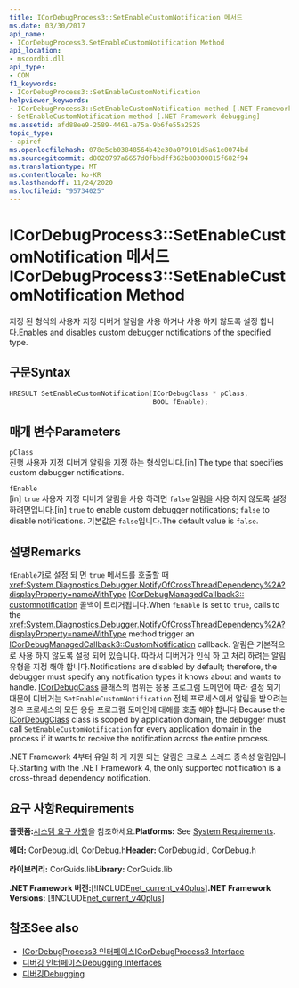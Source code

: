 ```yaml
---
title: ICorDebugProcess3::SetEnableCustomNotification 메서드
ms.date: 03/30/2017
api_name:
- ICorDebugProcess3.SetEnableCustomNotification Method
api_location:
- mscordbi.dll
api_type:
- COM
f1_keywords:
- ICorDebugProcess3::SetEnableCustomNotification
helpviewer_keywords:
- ICorDebugProcess3::SetEnableCustomNotification method [.NET Framework debugging]
- SetEnableCustomNotification method [.NET Framework debugging]
ms.assetid: afd88ee9-2589-4461-a75a-9b6fe55a2525
topic_type:
- apiref
ms.openlocfilehash: 078e5cb03848564b42e30a079101d5a61e0074bd
ms.sourcegitcommit: d8020797a6657d0fbbdff362b80300815f682f94
ms.translationtype: MT
ms.contentlocale: ko-KR
ms.lasthandoff: 11/24/2020
ms.locfileid: "95734025"
---
```

# <a name="icordebugprocess3setenablecustomnotification-method"></a><span data-ttu-id="230a8-102">ICorDebugProcess3::SetEnableCustomNotification 메서드</span><span class="sxs-lookup"><span data-stu-id="230a8-102">ICorDebugProcess3::SetEnableCustomNotification Method</span></span>

<span data-ttu-id="230a8-103">지정 된 형식의 사용자 지정 디버거 알림을 사용 하거나 사용 하지 않도록 설정 합니다.</span><span class="sxs-lookup"><span data-stu-id="230a8-103">Enables and disables custom debugger notifications of the specified type.</span></span>  
  
## <a name="syntax"></a><span data-ttu-id="230a8-104">구문</span><span class="sxs-lookup"><span data-stu-id="230a8-104">Syntax</span></span>  
  
```cpp  
HRESULT SetEnableCustomNotification(ICorDebugClass * pClass,  
                                    BOOL fEnable);  
```  
  
## <a name="parameters"></a><span data-ttu-id="230a8-105">매개 변수</span><span class="sxs-lookup"><span data-stu-id="230a8-105">Parameters</span></span>  

 `pClass`  
 <span data-ttu-id="230a8-106">진행 사용자 지정 디버거 알림을 지정 하는 형식입니다.</span><span class="sxs-lookup"><span data-stu-id="230a8-106">[in] The type that specifies custom debugger notifications.</span></span>  
  
 `fEnable`  
 <span data-ttu-id="230a8-107">[in] `true` 사용자 지정 디버거 알림을 사용 하려면 `false` 알림을 사용 하지 않도록 설정 하려면입니다.</span><span class="sxs-lookup"><span data-stu-id="230a8-107">[in] `true` to enable custom debugger notifications; `false` to disable notifications.</span></span> <span data-ttu-id="230a8-108">기본값은 `false`입니다.</span><span class="sxs-lookup"><span data-stu-id="230a8-108">The default value is `false`.</span></span>  
  
## <a name="remarks"></a><span data-ttu-id="230a8-109">설명</span><span class="sxs-lookup"><span data-stu-id="230a8-109">Remarks</span></span>  

 <span data-ttu-id="230a8-110">`fEnable`가로 설정 되 면 `true` 메서드를 호출할 때 <xref:System.Diagnostics.Debugger.NotifyOfCrossThreadDependency%2A?displayProperty=nameWithType> [ICorDebugManagedCallback3:: customnotification](icordebugmanagedcallback3-customnotification-method.md) 콜백이 트리거됩니다.</span><span class="sxs-lookup"><span data-stu-id="230a8-110">When `fEnable` is set to `true`, calls to the <xref:System.Diagnostics.Debugger.NotifyOfCrossThreadDependency%2A?displayProperty=nameWithType> method trigger an [ICorDebugManagedCallback3::CustomNotification](icordebugmanagedcallback3-customnotification-method.md) callback.</span></span> <span data-ttu-id="230a8-111">알림은 기본적으로 사용 하지 않도록 설정 되어 있습니다. 따라서 디버거가 인식 하 고 처리 하려는 알림 유형을 지정 해야 합니다.</span><span class="sxs-lookup"><span data-stu-id="230a8-111">Notifications are disabled by default; therefore, the debugger must specify any notification types it knows about and wants to handle.</span></span> <span data-ttu-id="230a8-112">[ICorDebugClass](icordebug-interface.md) 클래스의 범위는 응용 프로그램 도메인에 따라 결정 되기 때문에 디버거는 `SetEnableCustomNotification` 전체 프로세스에서 알림을 받으려는 경우 프로세스의 모든 응용 프로그램 도메인에 대해를 호출 해야 합니다.</span><span class="sxs-lookup"><span data-stu-id="230a8-112">Because the [ICorDebugClass](icordebug-interface.md) class is scoped by application domain, the debugger must call `SetEnableCustomNotification` for every application domain in the process if it wants to receive the notification across the entire process.</span></span>  
  
 <span data-ttu-id="230a8-113">.NET Framework 4부터 유일 하 게 지원 되는 알림은 크로스 스레드 종속성 알림입니다.</span><span class="sxs-lookup"><span data-stu-id="230a8-113">Starting with the .NET Framework 4, the only supported notification is a cross-thread dependency notification.</span></span>  
  
## <a name="requirements"></a><span data-ttu-id="230a8-114">요구 사항</span><span class="sxs-lookup"><span data-stu-id="230a8-114">Requirements</span></span>  

 <span data-ttu-id="230a8-115">**플랫폼:**[시스템 요구 사항](../../get-started/system-requirements.md)을 참조하세요.</span><span class="sxs-lookup"><span data-stu-id="230a8-115">**Platforms:** See [System Requirements](../../get-started/system-requirements.md).</span></span>  
  
 <span data-ttu-id="230a8-116">**헤더:** CorDebug.idl, CorDebug.h</span><span class="sxs-lookup"><span data-stu-id="230a8-116">**Header:** CorDebug.idl, CorDebug.h</span></span>  
  
 <span data-ttu-id="230a8-117">**라이브러리:** CorGuids.lib</span><span class="sxs-lookup"><span data-stu-id="230a8-117">**Library:** CorGuids.lib</span></span>  
  
 <span data-ttu-id="230a8-118">**.NET Framework 버전:**[!INCLUDE[net_current_v40plus](../../../../includes/net-current-v40plus-md.md)]</span><span class="sxs-lookup"><span data-stu-id="230a8-118">**.NET Framework Versions:** [!INCLUDE[net_current_v40plus](../../../../includes/net-current-v40plus-md.md)]</span></span>  
  
## <a name="see-also"></a><span data-ttu-id="230a8-119">참조</span><span class="sxs-lookup"><span data-stu-id="230a8-119">See also</span></span>

- [<span data-ttu-id="230a8-120">ICorDebugProcess3 인터페이스</span><span class="sxs-lookup"><span data-stu-id="230a8-120">ICorDebugProcess3 Interface</span></span>](icordebugprocess3-interface.md)
- [<span data-ttu-id="230a8-121">디버깅 인터페이스</span><span class="sxs-lookup"><span data-stu-id="230a8-121">Debugging Interfaces</span></span>](debugging-interfaces.md)
- [<span data-ttu-id="230a8-122">디버깅</span><span class="sxs-lookup"><span data-stu-id="230a8-122">Debugging</span></span>](index.md)
